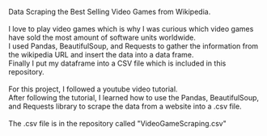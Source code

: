 Data Scraping the Best Selling Video Games from Wikipedia.<br>
<br>
I love to play video games which is why I was curious which video games have sold the most amount of software units worldwide. <br>
I used Pandas, BeautifulSoup, and Requests to gather the information from the wikipedia URL and insert the data into a data frame. <br>
Finally I put my dataframe into a CSV file which is included in this repository. <br>
<br>
For this project, I followed a youtube video tutorial. <br>
After following the tutorial, I learned how to use the Pandas, BeautifulSoup, and Requests library to scrape the data from a website into a .csv file.<br>
<br>
The .csv file is in the repository called "VideoGameScraping.csv"
